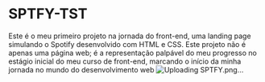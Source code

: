 # SPTFY-TST
Este é o meu primeiro projeto na jornada do front-end, uma landing page simulando o Spotify desenvolvido com HTML e CSS. Este projeto não é apenas uma página web; é a representação palpável do meu progresso no estágio inicial do meu curso de front-end, marcando o início da minha jornada no mundo do desenvolvimento web
![Uploading SPTFY.png…]()
